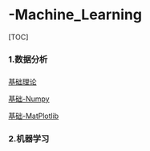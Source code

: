 # -Machine_Learning
[TOC]

### 1.数据分析

##### 

[基础理论](基础理论.md)

[基础-Numpy](基础-Numpy.md)

[基础-MatPlotlib](基础-MatPlotlib.mb)





### 2.机器学习





